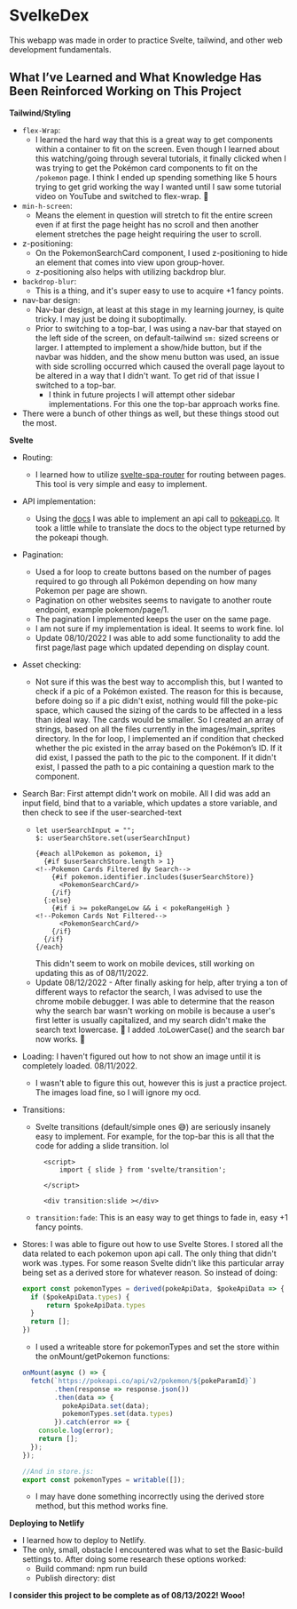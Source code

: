 # SvelkeDex

This webapp was made in order to practice Svelte, tailwind, and other web development fundamentals.

## What I’ve Learned and What Knowledge Has Been Reinforced Working on This Project

**Tailwind/Styling**

- `flex-Wrap`: 
  - I learned the hard way that this is a great way to get components within a container to fit on the screen. Even though I learned about this watching/going through several tutorials, it finally clicked when I was trying to get the Pokémon card components to fit on the `/pokemon` page. I think I ended up spending something like 5 hours trying to get grid working the way I wanted until I saw some tutorial video on YouTube and switched to flex-wrap. 🤦
- `min-h-screen`: 
  - Means the element in question will stretch to fit the entire screen even if at first the page height has no scroll and then another element stretches the page height requiring the user to scroll.
- z-positioning: 
  - On the PokemonSearchCard component, I used z-positioning to hide an element that comes into view upon group-hover.
  - z-positioning also helps with utilizing backdrop blur. 
- `backdrop-blur`:
  - This is a thing, and it's super easy to use to acquire +1 fancy points.
- nav-bar design: 
  - Nav-bar design, at least at this stage in my learning journey, is quite tricky. I may just be doing it suboptimally. 
  - Prior to switching to a top-bar, I was using a nav-bar that stayed on the left side of the screen, on default-tailwind `sm:` sized screens or larger. I attempted to implement a show/hide button, but if the navbar was hidden, and the show menu button was used, an issue with side scrolling occurred which caused the overall page layout to be altered in a way that I didn't want. To get rid of that issue I switched to a top-bar.
    - I think in future projects I will attempt other sidebar implementations. For this one the top-bar approach works fine. 
- There were a bunch of other things as well, but these things stood out the most.

**Svelte** 

- Routing:
  - I learned how to utilize [svelte-spa-router](https://github.com/ItalyPaleAle/svelte-spa-router) for routing between pages. This tool is very simple and easy to implement. 
- API implementation:
  - Using the [docs](https://svelte.dev/repl/cb31be94ea444b41a11d1320d16ba6dc?version=3.32.3) I was able to implement an api call to [pokeapi.co](https://pokeapi.co/). It took a little while to translate the docs to the object type returned by the pokeapi though. 
- Pagination:
  - Used a for loop to create buttons based on the number of pages required to go through all Pokémon depending on how many Pokemon per page are shown.
  - Pagination on other websites seems to navigate to another route endpoint, example pokemon/page/1.
  - The pagination I implemented keeps the user on the same page.
  - I am not sure if my implementation is ideal. It seems to work fine. lol
  - Update 08/10/2022 I was able to add some functionality to add the first page/last page which updated depending on display count. 
- Asset checking:
  - Not sure if this was the best way to accomplish this, but I wanted to check if a pic of a Pokémon existed. The reason for this is because, before doing so if a pic didn't exist, nothing would fill the poke-pic space, which caused the sizing of the cards to be affected in a less than ideal way. The cards would be smaller. So I created an array of strings, based on all the files currently in the images/main_sprites directory. In the for loop, I implemented an if condition that checked whether the pic existed in the array based on the Pokémon’s ID. If it did exist, I passed the path to the pic to the component. If it didn't exist, I passed the path to a pic containing a question mark to the component.
- Search Bar: First attempt didn't work on mobile. All I did was add an input field, bind that to a variable, which updates a store variable, and then check to see if the user-searched-text
  - ```sveltehtml
    let userSearchInput = "";
    $: userSearchStore.set(userSearchInput)
  
    {#each allPokemon as pokemon, i}
      {#if $userSearchStore.length > 1}
    <!--Pokemon Cards Filtered By Search-->
        {#if pokemon.identifier.includes($userSearchStore)}
          <PokemonSearchCard/>
        {/if}
      {:else}
        {#if i >= pokeRangeLow && i < pokeRangeHigh }
    <!--Pokemon Cards Not Filtered-->
          <PokemonSearchCard/>
        {/if}
      {/if}
    {/each}
    ```
    This didn't seem to work on mobile devices, still working on updating this as of 08/11/2022.
  - Update 08/12/2022 - After finally asking for help, after trying a ton of different ways to refactor the search, I was advised to use the chrome mobile debugger. I was able to determine that the reason why the search bar wasn't working on mobile is because a user's first letter is usually capitalized, and my search didn't make the search text lowercase. 🤦 I added .toLowerCase() and the search bar now works. 🤦
  

- Loading: I haven't figured out how to not show an image until it is completely loaded. 08/11/2022. 
  - I wasn't able to figure this out, however this is just a practice project. The images load fine, so I will ignore my ocd.  


- Transitions: 
  
  - Svelte transitions (default/simple ones 😅) are seriously insanely easy to implement. For example, for the top-bar this is all that the code for adding a slide transition. lol 
    ```sveltehtml
      <script>
          import { slide } from 'svelte/transition';
    
      </script>
    
      <div transition:slide ></div>
     ```

  - `transition:fade`: This is an easy way to get things to fade in, easy +1 fancy points.


- Stores: I was able to figure out how to use Svelte Stores. I stored all the data related to each pokemon upon api call. The only thing that didn't work was .types. For some reason Svelte didn't like this particular array being set as a derived store for whatever reason. So instead of doing:
  ```javascript 
  export const pokemonTypes = derived(pokeApiData, $pokeApiData => {
    if ($pokeApiData.types) {
        return $pokeApiData.types
    }
    return [];
  })
  ```
  - I used a writeable store for pokemonTypes and set the store within the onMount/getPokemon functions:

  ```javascript
  onMount(async () => {
    fetch(`https://pokeapi.co/api/v2/pokemon/${pokeParamId}`)
          .then(response => response.json())
          .then(data => {
            pokeApiData.set(data);
            pokemonTypes.set(data.types) 
          }).catch(error => {
      console.log(error);
      return [];
    });
  });
  
  //And in store.js: 
  export const pokemonTypes = writable([]);
  ```
  - I may have done something incorrectly using the derived store method, but this method works fine.


**Deploying to Netlify**
- I learned how to deploy to Netlify.
- The only, small, obstacle I encountered was what to set the Basic-build settings to. After doing some research these options worked:
  - Build command: npm run build
  - Publish directory: dist

**I consider this project to be complete as of 08/13/2022! Wooo!**